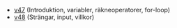 * [v47](/Pythonkurs/v47/) (Introduktion, variabler, räkneoperatorer, for-loop)
* [v48](/Pythonkurs/v48/) (Strängar, input, villkor)
